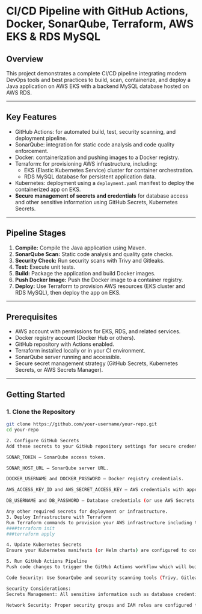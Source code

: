 # CI/CD Pipeline with GitHub Actions, Docker, SonarQube, Terraform, AWS EKS & RDS MySQL

## Overview

This project demonstrates a complete CI/CD pipeline integrating modern DevOps tools and best practices to build, scan, containerize, and deploy a Java application on AWS EKS with a backend MySQL database hosted on AWS RDS. 

---

## Key Features

- GitHub Actions: for automated build, test, security scanning, and deployment pipeline.
- SonarQube: integration for static code analysis and code quality enforcement.
- Docker: containerization and pushing images to a Docker registry.
- Terraform: for provisioning AWS infrastructure, including:
  - EKS (Elastic Kubernetes Service) cluster for container orchestration.
  - RDS MySQL database for persistent application data.
- Kubernetes: deployment using a `deployment.yaml` manifest to deploy the containerized app on EKS.
- **Secure management of secrets and credentials** for database access and other sensitive information using GitHub Secrets, Kubernetes Secrets.

---

## Pipeline Stages

1. **Compile:** Compile the Java application using Maven.
2. **SonarQube Scan:** Static code analysis and quality gate checks.
3. **Security Check:** Run security scans with Trivy and Gitleaks.
4. **Test:** Execute unit tests.
5. **Build:** Package the application and build Docker images.
6. **Push Docker Image:** Push the Docker image to a container registry.
7. **Deploy:** Use Terraform to provision AWS resources (EKS cluster and RDS MySQL), then deploy the app on EKS.

---

## Prerequisites

- AWS account with permissions for EKS, RDS, and related services.
- Docker registry account (Docker Hub or others).
- GitHub repository with Actions enabled.
- Terraform installed locally or in your CI environment.
- SonarQube server running and accessible.
- Secure secret management strategy (GitHub Secrets, Kubernetes Secrets, or AWS Secrets Manager).

---

## Getting Started

### 1. Clone the Repository

```bash
git clone https://github.com/your-username/your-repo.git
cd your-repo

2. Configure GitHub Secrets
Add these secrets to your GitHub repository settings for secure credential management:

SONAR_TOKEN — SonarQube access token.

SONAR_HOST_URL — SonarQube server URL.

DOCKER_USERNAME and DOCKER_PASSWORD — Docker registry credentials.

AWS_ACCESS_KEY_ID and AWS_SECRET_ACCESS_KEY — AWS credentials with appropriate permissions.

DB_USERNAME and DB_PASSWORD — Database credentials (or use AWS Secrets Manager integration).

Any other required secrets for deployment or infrastructure.
3. Deploy Infrastructure with Terraform
Run Terraform commands to provision your AWS infrastructure including the EKS cluster and RDS MySQL instance:
####terraform init
###terraform apply

4. Update Kubernetes Secrets
Ensure your Kubernetes manifests (or Helm charts) are configured to consume database credentials securely via Kubernetes Secrets or integrate with AWS Secrets Manager.

5. Run GitHub Actions Pipeline
Push code changes to trigger the GitHub Actions workflow which will build, scan, test, containerize, push images, and deploy your application onto EKS with connectivity to the RDS MySQL backend.

Code Security: Use SonarQube and security scanning tools (Trivy, Gitleaks) to identify vulnerabilities and secrets leakage.

Security Considerations:
Secrets Management: All sensitive information such as database credentials and tokens are stored securely using GitHub Secrets and Kubernetes Secrets

Network Security: Proper security groups and IAM roles are configured to restrict access to the RDS instance and EKS nodes.

